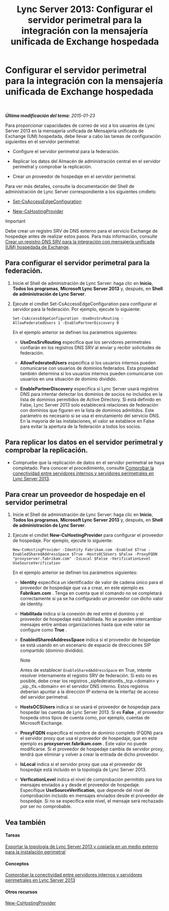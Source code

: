﻿---
title: 'Lync Server 2013: Configurar el servidor perimetral para la integración con la mensajería unificada de Exchange hospedada'
TOCTitle: Configurar el servidor perimetral para la integración con la mensajería unificada de Exchange hospedada
ms:assetid: ede3f2f9-f412-418e-a705-8d8ec98176c5
ms:mtpsurl: https://technet.microsoft.com/es-es/library/Gg399075(v=OCS.15)
ms:contentKeyID: 48277085
ms.date: 01/07/2017
mtps_version: v=OCS.15
ms.translationtype: HT
---

# Configurar el servidor perimetral para la integración con la mensajería unificada de Exchange hospedada

 

_**Última modificación del tema:** 2015-01-23_

Para proporcionar capacidades de correo de voz a los usuarios de Lync Server 2013 en la mensajería unificada de Mensajería unificada de Exchange (UM) hospedada, debe llevar a cabo las tareas de configuración siguientes en el servidor perimetral:

  - Configure el servidor perimetral para la federación.

  - Replicar los datos del Almacén de administración central en el servidor perimetral y comprobar la replicación.

  - Crear un proveedor de hospedaje en el servidor perimetral.

Para ver más detalles, consulte la documentación del Shell de administración de Lync Server correspondiente a los siguientes cmdlets:

  - [Set-CsAccessEdgeConfiguration](https://docs.microsoft.com/en-us/powershell/module/skype/Set-CsAccessEdgeConfiguration)

  - [New-CsHostingProvider](https://docs.microsoft.com/en-us/powershell/module/skype/New-CsHostingProvider)

> [!IMPORTANT]  
> Debe crear un registro SRV de DNS externo para el servicio Exchange de hospedaje antes de realizar estos pasos. Para más información, consulte <a href="lync-server-2013-create-a-dns-srv-record-for-integration-with-hosted-exchange-um.md">Crear un registro DNS SRV para la integración con mensajería unificada (UM) hospedada de Exchange</a>.



## Para configurar el servidor perimetral para la federación.

1.  Inicie el Shell de administración de Lync Server: haga clic en **Inicio**, **Todos los programas**, **Microsoft Lync Server 2013** y, después, en **Shell de administración de Lync Server**.

2.  Ejecute el cmdlet Set-CsAccessEdgeConfiguration para configurar el servidor para la federación. Por ejemplo, ejecute lo siguiente:
    
        Set-CsAccessEdgeConfiguration -UseDnsSrvRouting -AllowFederatedUsers 1 -EnablePartnerDiscovery 0
    
    En el ejemplo anterior se definen los parámetros siguientes:
    
      - **UseDnsSrvRouting** especifica que los servidores perimetrales confiarán en los registros DNS SRV al enviar y recibir solicitudes de federación.
    
      - **AllowFederatedUsers** especifica si los usuarios internos pueden comunicarse con usuarios de dominios federados. Esta propiedad también determina si los usuarios internos pueden comunicarse con usuarios en una situación de dominio dividido.
    
      - **EnablePartnerDiscovery** especifica si Lync Server usará registros DNS para intentar detectar los dominios de socios no incluidos en la lista de dominios permitidos de Active Directory. Si está definido en False, Lync Server 2013 solo establecerá relaciones de federación con dominios que figuren en la lista de dominios admitidos. Este parámetro es necesario si se usa el enrutamiento del servicio DNS. En la mayoría de las instalaciones, el valor se establece en False para evitar la apertura de la federación a todos los socios.

## Para replicar los datos en el servidor perimetral y comprobar la replicación.

  - Compruebe que la replicación de datos en el servidor perimetral se haya completado. Para conocer el procedimiento, consulte [Comprobar la conectividad entre servidores internos y servidores perimetrales en Lync Server 2013](lync-server-2013-verify-connectivity-between-internal-servers-and-edge-servers.md).

## Para crear un proveedor de hospedaje en el servidor perimetral

1.  Inicie el Shell de administración de Lync Server: haga clic en **Inicio**, **Todos los programas**, **Microsoft Lync Server 2013** y, después, en **Shell de administración de Lync Server**.

2.  Ejecute el cmdlet **New-CsHostingProvider** para configurar el proveedor de hospedaje. Por ejemplo, ejecute lo siguiente:
    
        New-CsHostingProvider -Identity Fabrikam.com -Enabled $True -EnabledSharedAddressSpace $True -HostsOCSUsers $False -ProxyFQDN "proxyserver.fabrikam.com" -IsLocal $False -VerificationLevel UseSourceVerification
    
    En el ejemplo anterior se definen los parámetros siguientes:
    
      - **Identity** especifica un identificador de valor de cadena único para el proveedor de hospedaje que va a crear, en este ejemplo es **Fabrikam.com** . Tenga en cuenta que el comando no se completará correctamente si ya se ha configurado un proveedor con dicho valor de Identity.
    
      - **Habilitada** indica si la conexión de red entre el dominio y el proveedor de hospedaje está habilitada. No se pueden intercambiar mensajes entre ambas organizaciones hasta que este valor se configure como **True** .
    
      - **EnabledSharedAddressSpace** indica si el proveedor de hospedaje se está usando en un escenario de espacio de direcciones SIP compartido (dominio dividido).
        

        > [!NOTE]
        > Antes de establecer <CODE>EnableSharedAddressSpace</CODE> en True, intente resolver internamente el registro SRV de federación. Si esto no es posible, debe crear los registros _sipfederationtls._tcp.&lt;domain&gt; y _sip._tls.&lt;domain&gt; en el servidor DNS interno. Estos registros deberían apuntar a la dirección IP externa de la interfaz de acceso del servidor perimetral.

    
      - **HostsOCSUsers** indica si se usará el proveedor de hospedaje para hospedar las cuentas de Lync Server 2013. Si es **False** , el proveedor hospeda otros tipos de cuenta como, por ejemplo, cuentas de Microsoft Exchange.
    
      - **ProxyFQDN** especifica el nombre de dominio completo (FQDN) para el servidor proxy que usa el proveedor de hospedaje, que en este ejemplo es **proxyserver.fabrikam.com** . Este valor no puede modificarse. Si el proveedor de hospedaje cambia de servidor proxy, tendrá que eliminar y volver a crear la entrada de dicho proveedor.
    
      - **IsLocal** indica si el servidor proxy que usa el proveedor de hospedaje está incluido en la topología de Lync Server 2013.
    
      - **VerficationLevel** indica el nivel de comprobación permitido para los mensajes enviados a y desde el proveedor de hospedaje. Especifique **UseSourceVerification**, que depende del nivel de comprobación incluido en mensajes enviados desde el proveedor de hospedaje. Si no se especifica este nivel, el mensaje será rechazado por ser no comprobable.

## Vea también

#### Tareas

[Exportar la topología de Lync Server 2013 y copiarla en un medio externo para la instalación perimetral](lync-server-2013-export-your-topology-and-copy-it-to-external-media-for-edge-installation.md)  

#### Conceptos

[Comprobar la conectividad entre servidores internos y servidores perimetrales en Lync Server 2013](lync-server-2013-verify-connectivity-between-internal-servers-and-edge-servers.md)  

#### Otros recursos

[New-CsHostingProvider](https://docs.microsoft.com/en-us/powershell/module/skype/New-CsHostingProvider)

